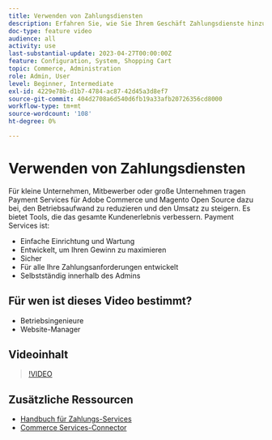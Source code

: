 ```yaml
---
title: Verwenden von Zahlungsdiensten
description: Erfahren Sie, wie Sie Ihrem Geschäft Zahlungsdienste hinzufügen und so den Betriebsaufwand senken, den Umsatz steigern und das gesamte Kundenerlebnis verbessern können.
doc-type: feature video
audience: all
activity: use
last-substantial-update: 2023-04-27T00:00:00Z
feature: Configuration, System, Shopping Cart
topic: Commerce, Administration
role: Admin, User
level: Beginner, Intermediate
exl-id: 4229e78b-d1b7-4784-ac87-42d45a3d8ef7
source-git-commit: 404d2708a6d540d6fb19a33afb20726356cd8000
workflow-type: tm+mt
source-wordcount: '108'
ht-degree: 0%

---
```


# Verwenden von Zahlungsdiensten

Für kleine Unternehmen, Mitbewerber oder große Unternehmen tragen Payment Services für Adobe Commerce und Magento Open Source dazu bei, den Betriebsaufwand zu reduzieren und den Umsatz zu steigern. Es bietet Tools, die das gesamte Kundenerlebnis verbessern. Payment Services ist:

- Einfache Einrichtung und Wartung
- Entwickelt, um Ihren Gewinn zu maximieren
- Sicher
- Für alle Ihre Zahlungsanforderungen entwickelt
- Selbstständig innerhalb des Admins

## Für wen ist dieses Video bestimmt?

- Betriebsingenieure
- Website-Manager

## Videoinhalt

>[!VIDEO](https://video.tv.adobe.com/v/343990?quality=12&learn=on)

## Zusätzliche Ressourcen

- [Handbuch für Zahlungs-Services](https://experienceleague.adobe.com/docs/commerce-merchant-services/payment-services/guide-overview.html?lang=de)
- [Commerce Services-Connector](https://experienceleague.adobe.com/docs/commerce-merchant-services/user-guides/integration-services/saas.html?lang=de)
